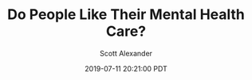 ---
layout: podcast
title: "Do People Like Their Mental Health Care?"
author: Scott Alexander
description: https://slatestarcodex.com/2019/07/11/do-people-like-their-mental-health-care/
date: 2019-07-11 20:21:00 PDT
length: 875932
duration: 219
guid: do-people-like-their-mental-health-care
---